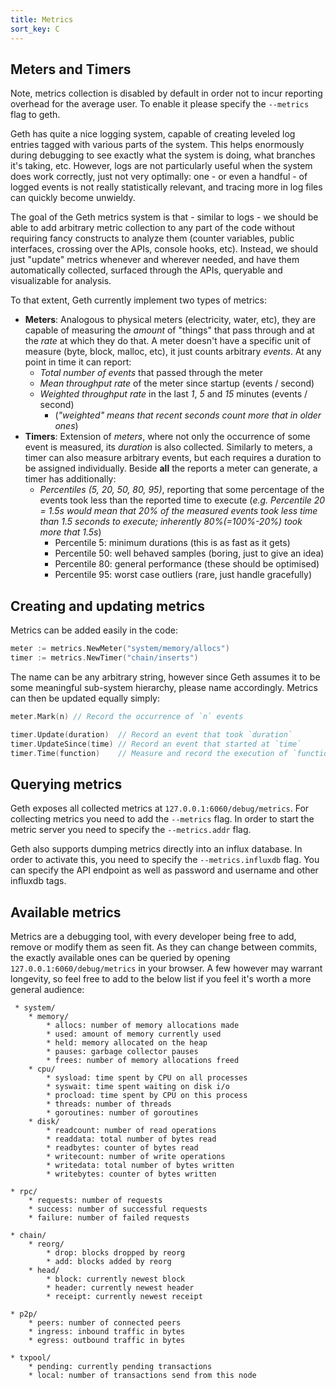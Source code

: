 ```yaml
---
title: Metrics
sort_key: C
---
```


## Meters and Timers

Note, metrics collection is disabled by default in order not to incur reporting overhead for the average user. To enable it please specify the `--metrics` flag to geth.

Geth has quite a nice logging system, capable of creating leveled log entries tagged with various parts of the system. This helps enormously during debugging to see exactly what the system is doing, what branches it's taking, etc. However, logs are not particularly useful when the system does work correctly, just not very optimally: one - or even a  handful - of logged events is not really statistically relevant, and tracing more in log files can quickly become unwieldy.

The goal of the Geth metrics system is that - similar to logs - we should be able to add arbitrary metric collection to any part of the code without requiring fancy constructs to analyze them (counter variables, public interfaces, crossing over the APIs, console hooks, etc). Instead, we should just "update" metrics whenever and wherever needed, and have them automatically collected, surfaced through the APIs, queryable and visualizable for analysis.

To that extent, Geth currently implement two types of metrics:
 * **Meters**: Analogous to physical meters (electricity, water, etc), they are capable of measuring the *amount* of "things" that pass through and at the *rate* at which they do that. A meter doesn't have a specific unit of measure (byte, block, malloc, etc), it just counts arbitrary *events*. At any point in time it can report:
   * *Total number of events* that passed through the meter
   * *Mean throughput rate* of the meter since startup (events / second)
   * *Weighted throughput rate* in the last *1*, *5* and *15* minutes (events / second)
     * (*"weighted" means that recent seconds count more that in older ones*)
 * **Timers**: Extension of *meters*, where not only the occurrence of some event is measured, its *duration* is also collected. Similarly to meters, a timer can also measure arbitrary events, but each requires a duration to be assigned individually. Beside **all** the reports a meter can generate, a timer has additionally:
   * *Percentiles (5, 20, 50, 80, 95)*, reporting that some percentage of the events took less than the reported time to execute (*e.g. Percentile 20 = 1.5s would mean that 20% of the measured events took less time than 1.5 seconds to execute; inherently 80%(=100%-20%) took more that 1.5s*)
     * Percentile 5: minimum durations (this is as fast as it gets)
     * Percentile 50: well behaved samples (boring, just to give an idea)
     * Percentile 80: general performance (these should be optimised)
     * Percentile 95: worst case outliers (rare, just handle gracefully)

## Creating and updating metrics

Metrics can be added easily in the code:

```go
meter := metrics.NewMeter("system/memory/allocs")
timer := metrics.NewTimer("chain/inserts")
```

The name can be any arbitrary string, however since Geth assumes it to be some meaningful sub-system hierarchy, please name accordingly. Metrics can then be updated equally simply:

```go
meter.Mark(n) // Record the occurrence of `n` events

timer.Update(duration)  // Record an event that took `duration`
timer.UpdateSince(time) // Record an event that started at `time`
timer.Time(function)    // Measure and record the execution of `function`
```

## Querying metrics

Geth exposes all collected metrics at `127.0.0.1:6060/debug/metrics`. 
For collecting metrics you need to add the `--metrics` flag. In order to start the metric server you need to specify the `--metrics.addr` flag. 

Geth also supports dumping metrics directly into an influx database. In order to activate this, you need to specify the `--metrics.influxdb` flag. You can specify the API endpoint as well as password and username and other influxdb tags.


## Available metrics

Metrics are a debugging tool, with every developer being free to add, remove or modify them as seen fit. As they can change between commits, the exactly available ones can be queried by opening `127.0.0.1:6060/debug/metrics` in your browser. A few however may warrant longevity, so feel free to add to the below list if you feel it's worth a more general audience:

```
 * system/
    * memory/
        * allocs: number of memory allocations made
        * used: amount of memory currently used
        * held: memory allocated on the heap
        * pauses: garbage collector pauses
        * frees: number of memory allocations freed
    * cpu/
        * sysload: time spent by CPU on all processes
        * syswait: time spent waiting on disk i/o
        * procload: time spent by CPU on this process
        * threads: number of threads
        * goroutines: number of goroutines
    * disk/
        * readcount: number of read operations
        * readdata: total number of bytes read
        * readbytes: counter of bytes read
        * writecount: number of write operations
        * writedata: total number of bytes written
        * writebytes: counter of bytes written

* rpc/
    * requests: number of requests
    * success: number of successful requests
    * failure: number of failed requests

* chain/
    * reorg/
        * drop: blocks dropped by reorg
        * add: blocks added by reorg
    * head/
        * block: currently newest block
        * header: currently newest header
        * receipt: currently newest receipt

* p2p/
    * peers: number of connected peers
    * ingress: inbound traffic in bytes
    * egress: outbound traffic in bytes

* txpool/
    * pending: currently pending transactions
    * local: number of transactions send from this node
```
